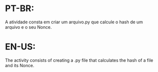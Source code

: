 # PT-BR:
A atividade consta em criar um arquivo.py que calcule o hash de um arquivo e o seu Nonce.

# EN-US:
The activity consists of creating a .py file that calculates the hash of a file and its Nonce.